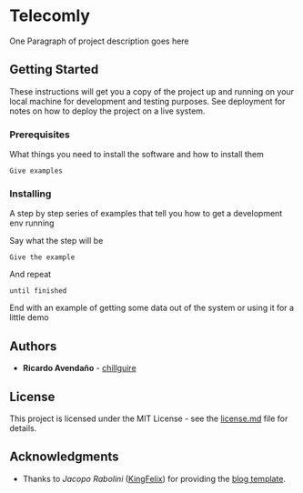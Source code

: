 # Telecomly

One Paragraph of project description goes here

## Getting Started

These instructions will get you a copy of the project up and running on your local machine for development and testing purposes. See deployment for notes on how to deploy the project on a live system.

### Prerequisites

What things you need to install the software and how to install them

```
Give examples
```

### Installing

A step by step series of examples that tell you how to get a development env running

Say what the step will be

```
Give the example
```

And repeat

```
until finished
```

End with an example of getting some data out of the system or using it for a little demo

## Authors

* **Ricardo Avendaño** - [chillguire](https://github.com/chillguire)

## License

This project is licensed under the MIT License - see the [license.md](license.md) file for details.

## Acknowledgments

* Thanks to *Jacopo Rabolini* ([KingFelix](https://github.com/KingFelix)) for providing the [blog template](https://github.com/KingFelix/emerald).


